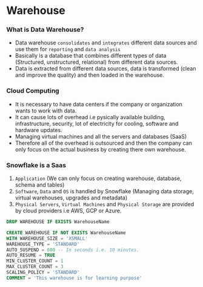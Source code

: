 # Warehouse

### What is Data Warehouse?

- Data warehouse `consolidates` and `integrates` different data sources and use them for `reporting` and `data analysis`
- Basically is a database that combines different types of data (Structured, unstructured, relational) from different data sources.
- Data is extracted from different data sources, data is transformed (clean and improve the quality) and then loaded in the warehouse.

### Cloud Computing

- It is necessary to have data centers if the company or organization wants to work with data.
- It can cause lots of overhead i.e pysically available building, infrastructure, security, lot of electricity for cooling, software and hardware updates.
- Managing virtual machines and all the servers and databases (SaaS)
- Therefore all of the overhead is outsourced and then the company can only focus on the actual business by creating there own warehouse.

### Snowflake is a Saas

1. `Application` (We can only focus on creating warehouse, database, schema and tables)
2. `Software`, `Data` and `OS` is handled by Snowflake (Managing data storage, virtual warehouses, upgrades and metadata)
3. `Physical Servers`, `Virtual Machines` and `Physical Storage` are provided by cloud providers i.e AWS, GCP or Azure.

```SQL
DROP WAREHOUSE IF EXISTS WarehouseName

CREATE WAREHOUSE IF NOT EXISTS WarehouseName
WITH WAREHOUSE_SIZE = 'XSMALL'
WAREHOUSE_TYPE = 'STANDARD'
AUTO_SUSPEND = 600 -- In seconds i.e. 10 minutes.
AUTO_RESUME = TRUE 
MIN_CLUSTER_COUNT = 1
MAX_CLUSTER_COUNT = 3
SCALING_POLICY = 'STANDARD'
COMMENT = 'This warehouse is for learning purpose'
```
